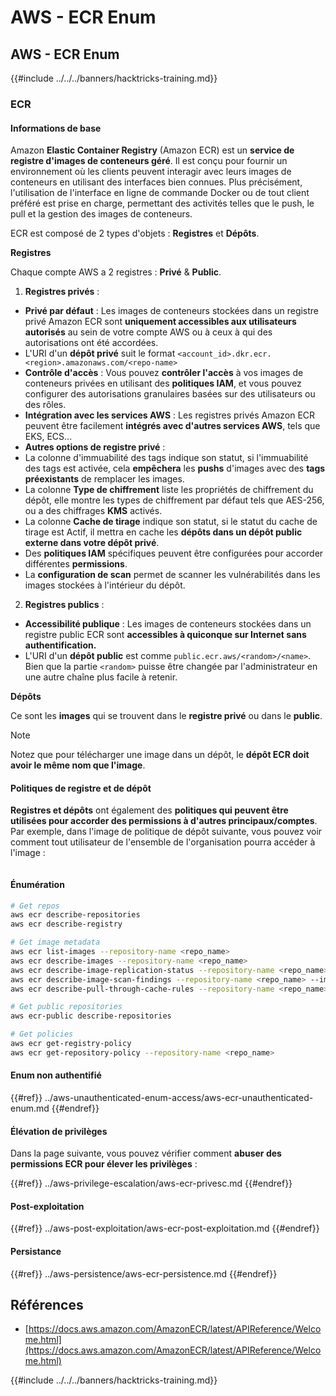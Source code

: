 # AWS - ECR Enum

## AWS - ECR Enum

{{#include ../../../banners/hacktricks-training.md}}

### ECR

#### Informations de base

Amazon **Elastic Container Registry** (Amazon ECR) est un **service de registre d'images de conteneurs géré**. Il est conçu pour fournir un environnement où les clients peuvent interagir avec leurs images de conteneurs en utilisant des interfaces bien connues. Plus précisément, l'utilisation de l'interface en ligne de commande Docker ou de tout client préféré est prise en charge, permettant des activités telles que le push, le pull et la gestion des images de conteneurs.

ECR est composé de 2 types d'objets : **Registres** et **Dépôts**.

**Registres**

Chaque compte AWS a 2 registres : **Privé** & **Public**.

1. **Registres privés** :

- **Privé par défaut** : Les images de conteneurs stockées dans un registre privé Amazon ECR sont **uniquement accessibles aux utilisateurs autorisés** au sein de votre compte AWS ou à ceux à qui des autorisations ont été accordées.
- L'URI d'un **dépôt privé** suit le format `<account_id>.dkr.ecr.<region>.amazonaws.com/<repo-name>`
- **Contrôle d'accès** : Vous pouvez **contrôler l'accès** à vos images de conteneurs privées en utilisant des **politiques IAM**, et vous pouvez configurer des autorisations granulaires basées sur des utilisateurs ou des rôles.
- **Intégration avec les services AWS** : Les registres privés Amazon ECR peuvent être facilement **intégrés avec d'autres services AWS**, tels que EKS, ECS...
- **Autres options de registre privé** :
- La colonne d'immuabilité des tags indique son statut, si l'immuabilité des tags est activée, cela **empêchera** les **pushs** d'images avec des **tags préexistants** de remplacer les images.
- La colonne **Type de chiffrement** liste les propriétés de chiffrement du dépôt, elle montre les types de chiffrement par défaut tels que AES-256, ou a des chiffrages **KMS** activés.
- La colonne **Cache de tirage** indique son statut, si le statut du cache de tirage est Actif, il mettra en cache les **dépôts dans un dépôt public externe dans votre dépôt privé**.
- Des **politiques IAM** spécifiques peuvent être configurées pour accorder différentes **permissions**.
- La **configuration de scan** permet de scanner les vulnérabilités dans les images stockées à l'intérieur du dépôt.

2. **Registres publics** :

- **Accessibilité publique** : Les images de conteneurs stockées dans un registre public ECR sont **accessibles à quiconque sur Internet sans authentification.**
- L'URI d'un **dépôt public** est comme `public.ecr.aws/<random>/<name>`. Bien que la partie `<random>` puisse être changée par l'administrateur en une autre chaîne plus facile à retenir.

**Dépôts**

Ce sont les **images** qui se trouvent dans le **registre privé** ou dans le **public**.

> [!NOTE]
> Notez que pour télécharger une image dans un dépôt, le **dépôt ECR doit avoir le même nom que l'image**.

#### Politiques de registre et de dépôt

**Registres et dépôts** ont également des **politiques qui peuvent être utilisées pour accorder des permissions à d'autres principaux/comptes**. Par exemple, dans l'image de politique de dépôt suivante, vous pouvez voir comment tout utilisateur de l'ensemble de l'organisation pourra accéder à l'image :

<figure><img src="../../../images/image (280).png" alt=""><figcaption></figcaption></figure>

#### Énumération
```bash
# Get repos
aws ecr describe-repositories
aws ecr describe-registry

# Get image metadata
aws ecr list-images --repository-name <repo_name>
aws ecr describe-images --repository-name <repo_name>
aws ecr describe-image-replication-status --repository-name <repo_name> --image-id <image_id>
aws ecr describe-image-scan-findings --repository-name <repo_name> --image-id <image_id>
aws ecr describe-pull-through-cache-rules --repository-name <repo_name> --image-id <image_id>

# Get public repositories
aws ecr-public describe-repositories

# Get policies
aws ecr get-registry-policy
aws ecr get-repository-policy --repository-name <repo_name>
```
#### Enum non authentifié

{{#ref}}
../aws-unauthenticated-enum-access/aws-ecr-unauthenticated-enum.md
{{#endref}}

#### Élévation de privilèges

Dans la page suivante, vous pouvez vérifier comment **abuser des permissions ECR pour élever les privilèges** :

{{#ref}}
../aws-privilege-escalation/aws-ecr-privesc.md
{{#endref}}

#### Post-exploitation

{{#ref}}
../aws-post-exploitation/aws-ecr-post-exploitation.md
{{#endref}}

#### Persistance

{{#ref}}
../aws-persistence/aws-ecr-persistence.md
{{#endref}}

## Références

- [https://docs.aws.amazon.com/AmazonECR/latest/APIReference/Welcome.html](https://docs.aws.amazon.com/AmazonECR/latest/APIReference/Welcome.html)

{{#include ../../../banners/hacktricks-training.md}}
